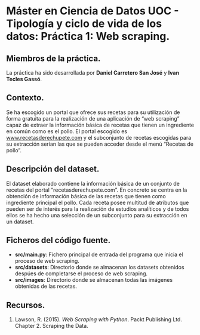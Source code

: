# Máster en Ciencia de Datos UOC - Tipología y ciclo de vida de los datos: Práctica 1: Web scraping.

## Miembros de la práctica.

La práctica ha sido desarrollada por **Daniel Carretero San José** y **Ivan Tecles Gassó**.

## Contexto.

Se ha escogido un portal que ofrece sus recetas para su utilización de forma gratuita para la realización de una aplicación de “web scraping” capaz de extraer la información básica de recetas que tienen un ingrediente en común como es el pollo. El portal escogido es www.recetasderechupete.com y el subconjunto de recetas escogidas para su extracción serían las que se pueden acceder desde el menú “Recetas de pollo”.

## Descripción del dataset.

El dataset elaborado contiene la información básica de un conjunto de recetas del portal “recetasderechupete.com”. En concreto se centra en la obtención de información básica de las recetas que tienen como ingrediente principal el pollo. Cada receta posee multitud de atributos que pueden ser de interés para la realización de estudios analíticos y de todos ellos se ha hecho una selección de un subconjunto para su extracción en un dataset. 

## Ficheros del código fuente.

* **src/main.py**: Fichero principal de entrada del programa que inicia el proceso de web scraping.
* **src/datasets**: Directorio donde se almacenan los datasets obtenidos despúes de completarse el proceso de web scraping.
* **src/images**: Directorio donde se almacenan todas las imágenes obtenidas de las recetas.

## Recursos.

1. Lawson, R. (2015). _Web Scraping with Python_. Packt Publishing Ltd. Chapter 2. Scraping the Data.
